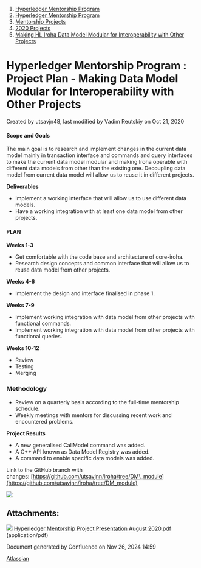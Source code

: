 1. [Hyperledger Mentorship Program](index.html)
2. [Hyperledger Mentorship Program](Hyperledger-Mentorship-Program_21954571.html)
3. [Mentorship Projects](Mentorship-Projects_21954604.html)
4. [2020 Projects](2020-Projects_21963347.html)
5. [Making HL Iroha Data Model Modular for Interoperability with Other Projects](Making-HL-Iroha-Data-Model-Modular-for-Interoperability-with-Other-Projects_21956175.html)

# Hyperledger Mentorship Program : Project Plan - Making Data Model Modular for Interoperability with Other Projects

Created by utsavjn48, last modified by Vadim Reutskiy on Oct 21, 2020

#### **Scope and Goals**

The main goal is to research and implement changes in the current data model mainly in transaction interface and commands and query interfaces to make the current data model modular and making Iroha operable with different data models from other than the existing one. Decoupling data model from current data model will allow us to reuse it in different projects.

**Deliverables**

- Implement a working interface that will allow us to use different data models.
- Have a working integration with at least one data model from other projects.

#### **PLAN**

**Weeks 1-3**

- Get comfortable with the code base and architecture of core-iroha.
- Research design concepts and common interface that will allow us to reuse data model from other projects.

**Weeks 4-6**

- Implement the design and interface finalised in phase 1.

**Weeks 7-9**

- Implement working integration with data model from other projects with functional commands.
- Implement working integration with data model from other projects with functional queries.

**Weeks 10-12**

- Review
- Testing
- Merging

### **Methodology**

- Review on a quarterly basis according to the full-time mentorship schedule.
- Weekly meetings with mentors for discussing recent work and encountered problems.

**Project Results**

- A new generalised CallModel command was added.
- A C++ API known as Data Model Registry was added.
- A command to enable specific data models was added.

Link to the GitHub branch with changes: [https://github.com/utsavjnn/iroha/tree/DM\_module](https://github.com/utsavjnn/iroha/tree/DM_module)

[![](attachments/thumbnails/21956420/21963990)](attachments/21956420/21963990.pdf)

## Attachments:

![](images/icons/bullet_blue.gif) [Hyperledger Mentorship Project Presentation August 2020.pdf](attachments/21956420/21963990.pdf) (application/pdf)

Document generated by Confluence on Nov 26, 2024 14:59

[Atlassian](http://www.atlassian.com/)
